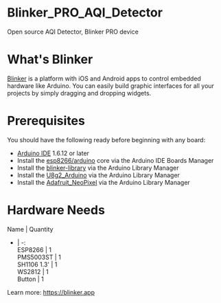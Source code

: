 # Blinker_PRO_AQI_Detector
Open source AQI Detector, Blinker PRO device  

# What's Blinker
[Blinker](https://blinker.app/) is a platform with iOS and Android apps to control embedded hardware like Arduino. You can easily build graphic interfaces for all your projects by simply dragging and dropping widgets.  

# Prerequisites
You should have the following ready before beginning with any board:
* [Arduino IDE](https://www.arduino.cc/en/Main/Software) 1.6.12 or later
* Install the [esp8266/arduino](https://github.com/esp8266/arduino) core via the Arduino IDE Boards Manager
* Install the [blinker-library](https://github.com/blinker-iot/blinker-library) via the Arduino Library Manager  
* Install the [U8g2_Arduino](https://github.com/olikraus/U8g2_Arduino) via the Arduino Library Manager  
* Install the [Adafruit_NeoPixel](https://github.com/adafruit/Adafruit_NeoPixel) via the Arduino Library Manager  


# Hardware Needs
Name | Quantity  
- | -:  
ESP8266 | 1  
PMS5003ST | 1  
SH1106 1.3' | 1  
WS2812 | 1  
Button | 1  
  
Learn more: https://blinker.app  
